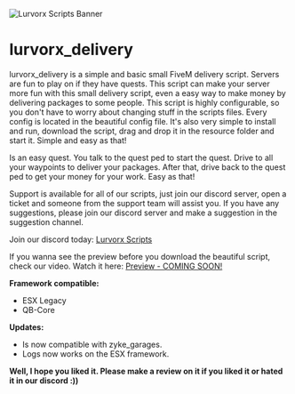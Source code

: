 ![Lurvorx Scripts Banner](https://cdn.discordapp.com/attachments/1185961261335331007/1270129449894940692/Lurvorx-Scripts-Banner2.jpg?ex=66b293ba&is=66b1423a&hm=877f2072649f49182e2eab0acce82cfaa7f391c5edba3e0d43955d532ded2e87&)
# lurvorx_delivery
lurvorx_delivery is a simple and basic small FiveM delivery script. Servers are fun to play on if they have quests. This script can make your server more fun with this small delivery script, even a easy way to make money by delivering packages to some people. This script is highly configurable, so you don't have to worry about changing stuff in the scripts files. Every config is located in the beautiful config file. It's also very simple to install and run, download the script, drag and drop it in the resource folder and start it. Simple and easy as that! 

Is an easy quest. You talk to the quest ped to start the quest. Drive to all your waypoints to deliver your packages. After that, drive back to the quest ped to get your money for your work. Easy as that!

Support is available for all of our scripts, just join our discord server, open a ticket and someone from the support team will assist you. If you have any suggestions, please join our discord server and make a suggestion in the suggestion channel.

Join our discord today: [Lurvorx Scripts](https://discord.gg/jJnE7yTYZW)

If you wanna see the preview before you download the beautiful script, check our video.
Watch it here: [Preview - COMING SOON!]()

**Framework compatible:**
- ESX Legacy
- QB-Core

**Updates:**
- Is now compatible with zyke_garages.
- Logs now works on the ESX framework.

**Well, I hope you liked it. Please make a review on it if you liked it or hated it in our discord :))**
